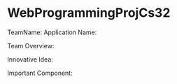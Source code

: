 # WebProgrammingProjCs32
TeamName: 
Application Name:

Team Overview:

Innovative Idea:

Important Component:
